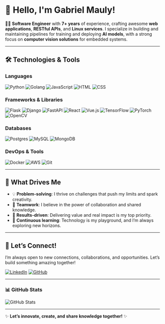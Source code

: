 # 🚀 **Hello, I'm Gabriel Mauly!**  

👨‍💻 **Software Engineer** with **7+ years** of experience, crafting awesome **web applications**, **RESTful APIs**, and **Linux services**. I specialize in building and maintaining pipelines for training and deploying **AI models**, with a strong focus on **computer vision solutions** for embedded systems.  

---

## **🛠️ Technologies & Tools**  

### **Languages**  
![Python](https://img.shields.io/badge/Python-3776AB?style=for-the-badge&logo=python&logoColor=white)
![Golang](https://img.shields.io/badge/Go-00ADD8?style=for-the-badge&logo=go&logoColor=white)
![JavaScript](https://img.shields.io/badge/JavaScript-F7DF1E?style=for-the-badge&logo=javascript&logoColor=black)
![HTML](https://img.shields.io/badge/HTML-E34F26?style=for-the-badge&logo=html5&logoColor=white)
![CSS](https://img.shields.io/badge/CSS-1572B6?style=for-the-badge&logo=css3&logoColor=white)

### **Frameworks & Libraries**  
![Flask](https://img.shields.io/badge/Flask-000000?style=for-the-badge&logo=flask&logoColor=white)
![Django](https://img.shields.io/badge/Django-092E20?style=for-the-badge&logo=django&logoColor=white)
![FastAPI](https://img.shields.io/badge/FastAPI-009688?style=for-the-badge&logo=fastapi&logoColor=white)
![React](https://img.shields.io/badge/React-61DAFB?style=for-the-badge&logo=react&logoColor=black)
![Vue.js](https://img.shields.io/badge/Vue.js-4FC08D?style=for-the-badge&logo=vue.js&logoColor=white)
![TensorFlow](https://img.shields.io/badge/TensorFlow-FF6F00?style=for-the-badge&logo=tensorflow&logoColor=white)
![PyTorch](https://img.shields.io/badge/PyTorch-EE4C2C?style=for-the-badge&logo=pytorch&logoColor=white)
![OpenCV](https://img.shields.io/badge/OpenCV-5C3EE8?style=for-the-badge&logo=opencv&logoColor=white)

### **Databases**  
![Postgres](https://img.shields.io/badge/PostgreSQL-4169E1?style=for-the-badge&logo=postgresql&logoColor=white)
![MySQL](https://img.shields.io/badge/MySQL-4479A1?style=for-the-badge&logo=mysql&logoColor=white)
![MongoDB](https://img.shields.io/badge/MongoDB-47A248?style=for-the-badge&logo=mongodb&logoColor=white)

### **DevOps & Tools**  
![Docker](https://img.shields.io/badge/Docker-2496ED?style=for-the-badge&logo=docker&logoColor=white)
![AWS](https://img.shields.io/badge/AWS-232F3E?style=for-the-badge&logo=amazon-aws&logoColor=white)
![Git](https://img.shields.io/badge/Git-F05032?style=for-the-badge&logo=git&logoColor=white)

---

## **🌟 What Drives Me**  

- 💡 **Problem-solving**: I thrive on challenges that push my limits and spark creativity.  
- 🤝 **Teamwork**: I believe in the power of collaboration and shared knowledge.  
- 🚀 **Results-driven**: Delivering value and real impact is my top priority.  
- 🌱 **Continuous learning**: Technology is my playground, and I’m always exploring new horizons.  

---

## **💬 Let’s Connect!**  

I’m always open to new connections, collaborations, and opportunities. Let’s build something amazing together!  

[![LinkedIn](https://img.shields.io/badge/LinkedIn-0077B5?style=for-the-badge&logo=linkedin&logoColor=white)](https://www.linkedin.com/in/willian-antunes-33b77a1a3/)
[![GitHub](https://img.shields.io/badge/GitHub-181717?style=for-the-badge&logo=github&logoColor=white)](https://github.com/GabrielMauly)

---

### **📊 GitHub Stats**  
![GitHub Stats](https://github-readme-stats.vercel.app/api?username=GabrielMauly&show_icons=true&theme=radical)

---

✨ **Let’s innovate, create, and share knowledge together!** ✨  
